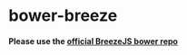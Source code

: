 bower-breeze
============

#### Please use the [official BreezeJS bower repo](https://github.com/Breeze/breeze.js.bower)
